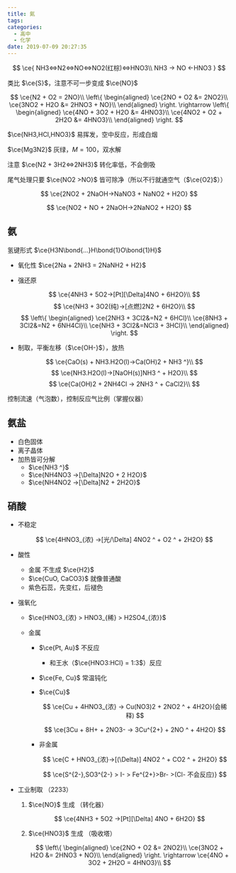 ```yaml
---
title: 氮
tags:
categories:
  - 高中
  - 化学
date: 2019-07-09 20:27:35
---
```


$$
\ce{
NH3<=>N2<=>NO<=>NO2(红棕)<=>HNO3\\
NH3 -> NO <-HNO3
}
$$

类比 $\ce{S}$，注意不可一步变成 $\ce{NO}$

$$
\ce{N2 + O2 = 2NO}\\
\left\{
\begin{aligned}
\ce{2NO + O2 &= 2NO2}\\
\ce{3NO2 + H2O &= 2HNO3 + NO}\\
\end{aligned}
\right.
\rightarrow
\left\{
\begin{aligned}
\ce{4NO + 3O2 + H2O &= 4HNO3}\\
\ce{4NO2 + O2 + 2H2O &= 4HNO3}\\
\end{aligned}
\right.
$$

$\ce{NH3,HCl,HNO3}$ 易挥发，空中反应，形成白烟

$\ce{Mg3N2}$ 灰绿，$M=100$，双水解

注意 $\ce{N2 + 3H2<=>2NH3}$ 转化率低，不会倒吸

尾气处理只要 $\ce{NO2 >NO}$ 皆可除净（所以不行就通空气（$\ce{O2}$））

$$
\ce{2NO2 + 2NaOH->NaNO3 + NaNO2 + H2O}
$$

$$
\ce{NO2 + NO + 2NaOH->2NaNO2 + H2O}
$$

## 氨

氢键形式 $\ce{H3N\bond{...}H\bond{1}O\bond{1}H}$

- 氧化性 $\ce{2Na + 2NH3 = 2NaNH2 + H2}$

- 强还原

  $$
  \ce{4NH3 + 5O2->[Pt][\Delta]4NO + 6H2O}\\
  $$
  $$
  \ce{NH3 + 3O2(纯)->[点燃]2N2 + 6H2O}\\
  $$
  $$
  \left\{
  \begin{aligned}
  \ce{2NH3 + 3Cl2&=N2 + 6HCl}\\
  \ce{8NH3 + 3Cl2&=N2 + 6NH4Cl}\\
  \ce{NH3 + 3Cl2&=NCl3 + 3HCl}\\
  \end{aligned}
  \right.
  $$
  

  
- 制取，平衡左移（$\ce{OH-}$），放热

  $$
  \ce{CaO(s) + NH3.H2O(l)->Ca(OH)2 + NH3 ^}\\
  $$
  $$
  \ce{NH3.H2O(l)->[NaOH(s)]NH3 ^ + H2O}\\
  $$
  $$
  \ce{Ca(OH)2 + 2NH4Cl -> 2NH3 ^ + CaCl2}\\
  $$

控制流速（气泡数），控制反应气比例（掌握仪器）

## 氨盐

- 白色固体
- 离子晶体
- 加热皆可分解
  - $\ce{NH3 ^}$
  - $\ce{NH4NO3 ->[\Delta]N2O + 2 H2O}$
  - $\ce{NH4NO2 ->[\Delta]N2 + 2H2O}$

## 硝酸

- 不稳定

  $$
  \ce{4HNO3_{浓} ->[光/\Delta] 4NO2 ^ + O2 ^ + 2H2O}
  $$

- 酸性

  - 金属 不生成 $\ce{H2}$
  - $\ce{CuO, CaCO3}$ 就像普通酸
  - 紫色石蕊，先变红，后褪色

- 强氧化

  - $\ce{HNO3_{浓} > HNO3_{稀} > H2SO4_{浓}}$

  - 金属

    - $\ce{Pt, Au}$ 不反应

      - 和王水（$\ce{HNO3:HCl} = 1:3$）反应

    - $\ce{Fe, Cu}$ 常温钝化

    - $\ce{Cu}$
  
      $$
      \ce{Cu + 4HNO3_{浓} -> Cu(NO3)2 + 2NO2 ^ + 4H2O}(会稀释)
      $$

      $$
      \ce{3Cu + 8H+ + 2NO3- -> 3Cu^{2+} + 2NO ^ + 4H2O}
      $$

    - 非金属
      
      $$
      \ce{C + HNO3_{浓}->[(\Delta)] 4NO2 ^ + CO2 ^ + 2H2O}
      $$

      $$
      \ce{S^{2-},SO3^{2-} > I- > Fe^{2+}>Br- >(Cl- 不会反应)}
      $$

- 工业制取 （2233）
	1. $\ce{NO}$ 生成 （转化器）
	   
       $$
	   \ce{4NH3 + 5O2 ->[Pt][\Delta] 4NO + 6H2O}
	   $$
	   
	2. $\ce{HNO3}$ 生成 （吸收塔）
	   
       $$
	   \left\{
	   \begin{aligned}
	   \ce{2NO + O2 &= 2NO2}\\
	   \ce{3NO2 + H2O &= 2HNO3 + NO}\\
	   \end{aligned}
	   \right.
	   \rightarrow
	   \ce{4NO + 3O2 + 2H2O = 4HNO3}\\
	   $$
	   